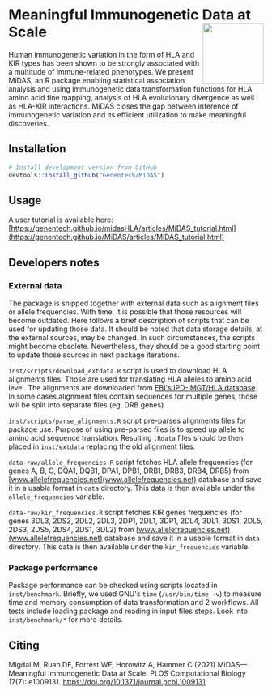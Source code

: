 # Meaningful Immunogenetic Data at Scale <img src="vignettes/MiDAS_logo.png" align="right" alt="" width="120" />

Human immunogenetic variation in the form of HLA and KIR 
types has been shown to be strongly associated with a 
multitude of immune-related phenotypes. We present MiDAS, 
an R package enabling statistical association analysis and 
using immunogenetic data transformation functions for HLA 
amino acid fine mapping, analysis of HLA evolutionary 
divergence as well as HLA-KIR interactions. MiDAS closes the 
gap between inference of immunogenetic variation and its 
efficient utilization to make meaningful discoveries.

## Installation

``` r
# Install development version from GitHub
devtools::install_github("Genentech/MiDAS")
```

## Usage

A user tutorial is available here: 
[https://genentech.github.io/midasHLA/articles/MiDAS_tutorial.html](https://genentech.github.io/MiDAS/articles/MiDAS_tutorial.html)

## Developers notes

### External data

The package is shipped together with external data such as 
alignment files or allele frequencies. With time, it is 
possible that those resources will become outdated. Here 
follows a brief description of scripts that can be used for
updating those data. It should be noted that data storage details,
at the external sources, may be changed. In such circumstances, 
the scripts might become obsolete. Nevertheless, they should be
a good starting point to update those sources in next package 
iterations.

`inst/scripts/download_extdata.R` script is used to download HLA 
alignments files. Those are used for translating HLA alleles to 
amino acid level. The alignments are downloaded from 
[EBI's IPD-IMGT/HLA database](www.ebi.ac.uk/ipd/imgt/hla/).
In some cases alignment files contain sequences for multiple genes,
 those will be split into separate files (eg. DRB genes)

`inst/scripts/parse_alignments.R` script pre-parses alignments files 
for package use. Purpose of using pre-parsed files is to speed up 
allele to amino acid sequence translation. Resulting `.Rdata` files 
should be then placed in `inst/extdata` replacing the old alignment 
files. 

`data-raw/allele_frequencies.R` script fetches HLA allele frequencies 
(for genes A, B, C, DQA1, DQB1, DPA1, DPB1, DRB1, DRB3, DRB4, DRB5) from 
[www.allelefrequencies.net](www.allelefrequencies.net)
database and save it in a usable format in `data` directory. This data is
then available under the `allele_frequencies` variable.

`data-raw/kir_frequencies.R` script fetches KIR genes frequencies 
(for genes 3DL3, 2DS2, 2DL2, 2DL3, 2DP1, 2DL1, 3DP1, 2DL4, 3DL1, 3DS1, 
2DL5, 2DS3, 2DS5, 2DS4, 2DS1, 3DL2) from 
[www.allelefrequencies.net](www.allelefrequencies.net)
database and save it in a usable format in `data` directory. This data is
then available under the `kir_frequencies` variable.

### Package performance

Package performance can be checked using scripts located in `inst/benchmark`. 
Briefly, we used GNU's `time` (`/usr/bin/time -v`) to measure time and memory 
consumption of data transformation and 2 workflows. All tests include loading 
package and reading in input files steps. Look into `inst/benchmark/*` for more 
details. 

## Citing
Migdal M, Ruan DF, Forrest WF, Horowitz A, Hammer C (2021) MiDAS—Meaningful Immunogenetic Data at Scale. PLOS Computational Biology 17(7): e1009131. https://doi.org/10.1371/journal.pcbi.1009131

